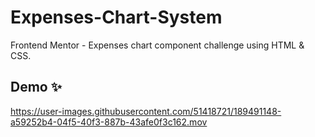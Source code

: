 # Expenses-Chart-System
Frontend Mentor - Expenses chart component challenge using HTML & CSS.

## Demo ✨

https://user-images.githubusercontent.com/51418721/189491148-a59252b4-04f5-40f3-887b-43afe0f3c162.mov

